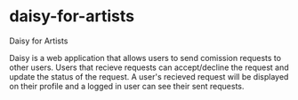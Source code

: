 # daisy-for-artists
Daisy for Artists

Daisy is a web application that allows users to send comission requests to other users. Users that recieve requests can accept/decline the request and update the status of the request. A user's recieved request will be displayed on their profile and a logged in user can see their sent requests.
